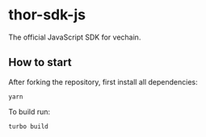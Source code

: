 # thor-sdk-js
The official JavaScript SDK for vechain.

## How to start
After forking the repository, first install all dependencies:
```
yarn
```
To build run:
```
turbo build
```
